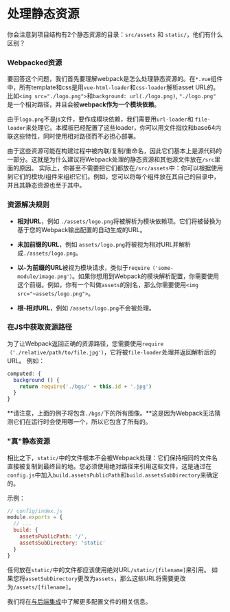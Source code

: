 # 处理静态资源

你会注意到项目结构有2个静态资源的目录：`src/assets` 和 `static/`，他们有什么区别？

### Webpacked资源

要回答这个问题，我们首先要理解webpack是怎么处理静态资源的。在`*.vue`组件中，所有template和css是用`vue-html-loader`和`css-loader`解析asset URL的。比如`<img src="./logo.png">`和`background: url(./logo.png)`, `"./logo.png"` 是一个相对路径，并且会被**webpack作为一个模块依赖**。

由于`logo.png`不是js文件，要作成模块依赖，我们需要用`url-loader`和 `file-loader`来处理它。本模板已经配置了这些loader，你可以用文件指纹和base64内联这些特性，同时使用相对路径而不必担心部署。

由于这些资源可能在构建过程中被内联/复制/重命名，因此它们基本上是源代码的一部分。这就是为什么建议将Webpack处理的静态资源和其他源文件放在`/src`里面的原因。 实际上，你甚至不需要把它们都放在`/src/assets`中：你可以根据使用到它们的模块/组件来组织它们。例如，您可以将每个组件放在其自己的目录中，并且其静态资源也至于其中。

### 资源解决规则

- **相对URL**，例如 `./assets/logo.png`将被解析为模块依赖项。它们将被替换为基于您的Webpack输出配置的自动生成的URL。

- **未加前缀的URL**，例如 `assets/logo.png`将被视为相对URL并解析成`./assets/logo.png`。

- **以`~`为前缀的URL**被视为模块请求，类似于`require（'some-module/image.png'）`。如果你想用到Webpack的模块解析配置，你需要使用这个前缀。例如，你有一个叫做`assets`的别名，那么你需要使用`<img src="~assets/logo.png">`。

- **根-相对URL**，例如 `/assets/logo.png`不会被处理。

### 在JS中获取资源路径

为了让Webpack返回正确的资源路径，您需要使用`require（'./relative/path/to/file.jpg'）`，它将被`file-loader`处理并返回解析后的URL。 例如：

``` js
computed: {
  background () {
    return require('./bgs/' + this.id + '.jpg')
  }
}
```

**请注意，上面的例子将包含`./bgs/`下的所有图像。**这是因为Webpack无法猜测它们在运行时会使用哪一个，所以它包含了所有的。

### "真"静态资源

相比之下，`static/`中的文件根本不会被Webpack处理：它们保持相同的文件名直接被复制到最终目的地。您必须使用绝对路径来引用这些文件，这是通过在`config.js`中加入`build.assetsPublicPath`和`build.assetsSubDirectory`来确定的。

示例：

``` js
// config/index.js
module.exports = {
  // ...
  build: {
    assetsPublicPath: '/',
    assetsSubDirectory: 'static'
  }
}
```

任何放在`static/`中的文件都应该使用绝对URL`/static/[filename]`来引用。 如果您将`assetSubDirectory`更改为`assets`，那么这些URL将需要更改为`/assets/[filename]`。

我们将在[与后端集成](backend.md)中了解更多配置文件的相关信息。
